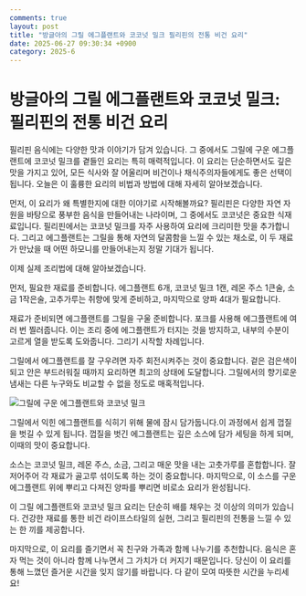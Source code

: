 ```yaml
---
comments: true
layout: post
title: "방글아의 그릴 에그플랜트와 코코넛 밀크 필리핀의 전통 비건 요리"
date: 2025-06-27 09:30:34 +0900
category: 2025-6
---
```


# 방글아의 그릴 에그플랜트와 코코넛 밀크: 필리핀의 전통 비건 요리 

필리핀 음식에는 다양한 맛과 이야기가 담겨 있습니다. 그 중에서도 그릴에 구운 에그플랜트에 코코넛 밀크를 곁들인 요리는 특히 매력적입니다. 이 요리는 단순하면서도 깊은 맛을 가지고 있어, 모든 식사와 잘 어울리며 비건이나 채식주의자들에게도 좋은 선택이 됩니다. 오늘은 이 훌륭한 요리의 비법과 방법에 대해 자세히 알아보겠습니다.

먼저, 이 요리가 왜 특별한지에 대한 이야기로 시작해볼까요? 필리핀은 다양한 자연 자원을 바탕으로 풍부한 음식을 만들어내는 나라이며, 그 중에서도 코코넛은 중요한 식재료입니다. 필리핀에서는 코코넛 밀크를 자주 사용하여 요리에 크리미한 맛을 추가합니다. 그리고 에그플랜트는 그릴을 통해 자연의 달콤함을 느낄 수 있는 채소로, 이 두 재료가 만났을 때 어떤 하모니를 만들어내는지 정말 기대가 됩니다.

이제 실제 조리법에 대해 알아보겠습니다. 

먼저, 필요한 재료를 준비합니다. 에그플랜트 6개, 코코넛 밀크 1캔, 레몬 주스 1큰술, 소금 1작은술, 고추가루는 취향에 맞게 준비하고, 마지막으로 양파 4대가 필요합니다.

재료가 준비되면 에그플랜트를 그릴을 구울 준비합니다. 포크를 사용해 에그플랜트에 여러 번 찔러줍니다. 이는 조리 중에 에그플랜트가 터지는 것을 방지하고, 내부의 수분이 고르게 열을 받도록 도와줍니다. 그리기 시작할 차례입니다. 

그릴에서 에그플랜트를 잘 구우려면 자주 회전시켜주는 것이 중요합니다. 겉은 검은색이 되고 안은 부드러워질 때까지 요리하면 최고의 상태에 도달합니다. 그릴에서의 향기로운 냄새는 다른 누구와도 비교할 수 없을 정도로 매혹적입니다. 

![그릴에 구운 에그플랜트와 코코넛 밀크](https://www.themealdb.com/images/media/meals/bopa2i1683209167.jpg)

그릴에서 익힌 에그플랜트를 식히기 위해 물에 잠시 담가둡니다.이 과정에서 쉽게 껍질을 벗길 수 있게 됩니다. 껍질을 벗긴 에그플랜트는 깊은 소스에 담가 세팅을 하게 되며, 이때의 맛이 중요합니다.

소스는 코코넛 밀크, 레몬 주스, 소금, 그리고 매운 맛을 내는 고춧가루를 혼합합니다. 잘 저어주어 각 재료가 골고루 섞이도록 하는 것이 중요합니다. 마지막으로, 이 소스를 구운 에그플랜트 위에 뿌리고 다져진 양파를 뿌리면 비로소 요리가 완성됩니다.

이 그릴 에그플랜트와 코코넛 밀크 요리는 단순히 배를 채우는 것 이상의 의미가 있습니다. 건강한 재료를 통한 비건 라이프스타일의 실현, 그리고 필리핀의 전통을 느낄 수 있는 한 끼를 제공합니다. 

마지막으로, 이 요리를 즐기면서 꼭 친구와 가족과 함께 나누기를 추천합니다. 음식은 혼자 먹는 것이 아니라 함께 나누면서 그 가치가 더 커지기 때문입니다. 당신이 이 요리를 통해 느꼈던 즐거운 시간을 잊지 않기를 바랍니다. 다 같이 모여 따뜻한 시간을 누리세요!